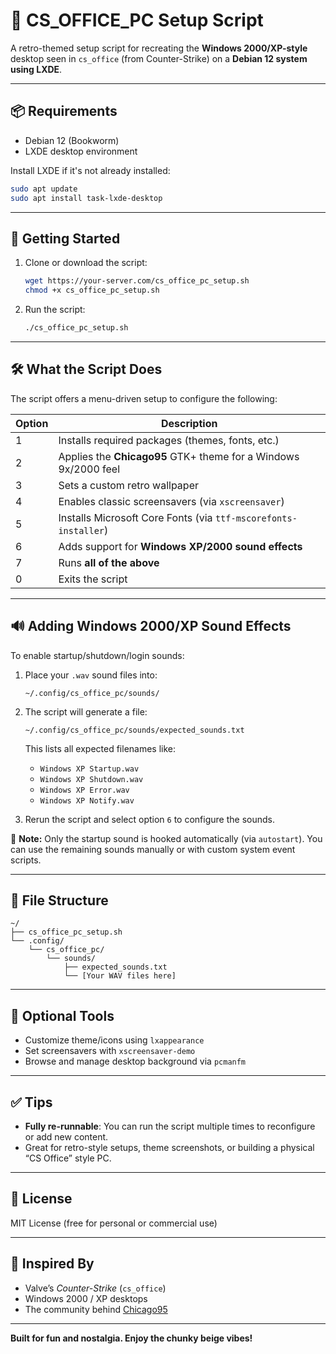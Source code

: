 # 📄 CS\_OFFICE\_PC Setup Script

A retro-themed setup script for recreating the **Windows 2000/XP-style** desktop seen in `cs_office` (from Counter-Strike) on a **Debian 12 system using LXDE**.

---

## 📦 Requirements

* Debian 12 (Bookworm)
* LXDE desktop environment

Install LXDE if it's not already installed:

```bash
sudo apt update
sudo apt install task-lxde-desktop
```

---

## 🚀 Getting Started

1. Clone or download the script:

   ```bash
   wget https://your-server.com/cs_office_pc_setup.sh
   chmod +x cs_office_pc_setup.sh
   ```

2. Run the script:

   ```bash
   ./cs_office_pc_setup.sh
   ```

---

## 🛠️ What the Script Does

The script offers a menu-driven setup to configure the following:

| Option | Description                                                     |
| ------ | --------------------------------------------------------------- |
| 1      | Installs required packages (themes, fonts, etc.)                |
| 2      | Applies the **Chicago95** GTK+ theme for a Windows 9x/2000 feel |
| 3      | Sets a custom retro wallpaper                                   |
| 4      | Enables classic screensavers (via `xscreensaver`)               |
| 5      | Installs Microsoft Core Fonts (via `ttf-mscorefonts-installer`) |
| 6      | Adds support for **Windows XP/2000 sound effects**              |
| 7      | Runs **all of the above**                                       |
| 0      | Exits the script                                                |

---

## 🔊 Adding Windows 2000/XP Sound Effects

To enable startup/shutdown/login sounds:

1. Place your `.wav` sound files into:

   ```
   ~/.config/cs_office_pc/sounds/
   ```

2. The script will generate a file:

   ```
   ~/.config/cs_office_pc/sounds/expected_sounds.txt
   ```

   This lists all expected filenames like:

   * `Windows XP Startup.wav`
   * `Windows XP Shutdown.wav`
   * `Windows XP Error.wav`
   * `Windows XP Notify.wav`

3. Rerun the script and select option `6` to configure the sounds.

📝 **Note:** Only the startup sound is hooked automatically (via `autostart`). You can use the remaining sounds manually or with custom system event scripts.

---

## 📁 File Structure

```
~/
├── cs_office_pc_setup.sh
└── .config/
    └── cs_office_pc/
        └── sounds/
            ├── expected_sounds.txt
            └── [Your WAV files here]
```

---

## 🎨 Optional Tools

* Customize theme/icons using `lxappearance`
* Set screensavers with `xscreensaver-demo`
* Browse and manage desktop background via `pcmanfm`

---

## ✅ Tips

* **Fully re-runnable**: You can run the script multiple times to reconfigure or add new content.
* Great for retro-style setups, theme screenshots, or building a physical “CS Office” style PC.

---

## 📜 License

MIT License (free for personal or commercial use)

---

## 🔹 Inspired By

* Valve’s *Counter-Strike* (`cs_office`)
* Windows 2000 / XP desktops
* The community behind [Chicago95](https://github.com/grassmunk/Chicago95)

---

**Built for fun and nostalgia. Enjoy the chunky beige vibes!**
